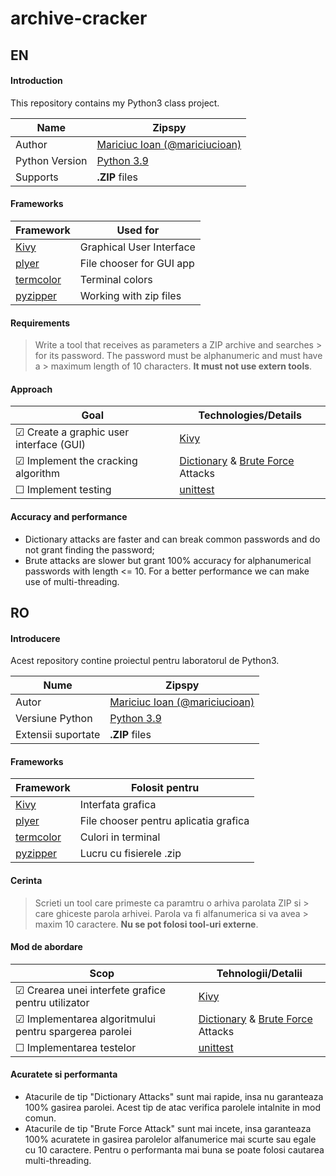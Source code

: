 
  
# archive-cracker    
 ## EN 
#### Introduction    
 This repository contains my Python3 class project.    
    
| Name | Zipspy |    
| -- | -- |    
| Author | [Mariciuc Ioan (@mariciucioan)](https://github.com/mariciucioan/)    
| Python Version | [Python 3.9](https://docs.python.org/3.9/) |    
| Supports | **.ZIP** files |  

#### Frameworks

| Framework | Used for |
|--|--|
| [Kivy](https://kivy.org/#home) | Graphical User Interface | 
| [plyer](https://pypi.org/project/plyer/) | File chooser for GUI app |
| [termcolor](https://pypi.org/project/termcolor/) | Terminal colors |
| [pyzipper](https://pypi.org/project/pyzipper/) | Working with zip files |
    
#### Requirements 
> Write a tool that receives as parameters a ZIP archive and searches > for its password. The password must be alphanumeric and must have a > maximum length of 10 characters. **It must not use extern tools**.    

#### Approach 
 | Goal | Technologies/Details |    
| -- | -- |    
| ☑ Create a graphic user interface (GUI) | [Kivy](https://kivy.org/#home) |    
| ☑ Implement the cracking algorithm | [Dictionary](https://www.tech-faq.com/dictionary-attack.html) & [Brute Force](https://www.tech-faq.com/brute-force-attack.html) Attacks |    
| ☐ Implement testing | [unittest](https://docs.python.org/3/library/unittest.html) |

#### Accuracy and performance

 - Dictionary attacks are faster and can break common passwords and do not grant finding the password;
 - Brute attacks are slower but grant 100% accuracy for alphanumerical passwords with length <= 10. For a better performance we can make use of multi-threading.
    
## RO    
#### Introducere    
 Acest repository contine proiectul pentru laboratorul de Python3.    
    
| Nume | Zipspy |    
|--|--|    
| Autor | [Mariciuc Ioan (@mariciucioan)](https://github.com/mariciucioan/)    
| Versiune Python | [Python 3.9](https://docs.python.org/3.9/) |    
| Extensii suportate| **.ZIP** files    

#### Frameworks

| Framework | Folosit pentru|
|--|--|
| [Kivy](https://kivy.org/#home) | Interfata grafica | 
| [plyer](https://pypi.org/project/plyer/) | File chooser pentru aplicatia grafica |
| [termcolor](https://pypi.org/project/termcolor/) | Culori in terminal |
| [pyzipper](https://pypi.org/project/pyzipper/) | Lucru cu fisierele .zip |
    
#### Cerinta 
> Scrieti un tool care primeste ca paramtru o arhiva parolata ZIP si > care ghiceste parola arhivei. Parola va fi alfanumerica si va avea > maxim 10 caractere. **Nu se pot folosi tool-uri externe**.    
 #### Mod de abordare 
 | Scop | Tehnologii/Detalii |    
|--|--|    
| ☑ Crearea unei interfete grafice pentru utilizator | [Kivy](https://kivy.org/#home) |    
| ☑ Implementarea algoritmului pentru spargerea parolei | [Dictionary](https://www.tech-faq.com/dictionary-attack.html) & [Brute Force](https://www.tech-faq.com/brute-force-attack.html) Attacks |    
| ☐ Implementarea testelor | [unittest](https://docs.python.org/3/library/unittest.html) |

#### Acuratete si performanta

 - Atacurile de tip "Dictionary Attacks" sunt mai rapide, insa nu garanteaza 100% gasirea parolei. Acest tip de atac verifica parolele intalnite in mod comun.
 - Atacurile de tip "Brute Force Attack" sunt mai incete, insa garanteaza 100% acuratete in gasirea parolelor alfanumerice mai scurte sau egale cu 10 caractere. Pentru o performanta mai buna se poate folosi cautarea multi-threading.
